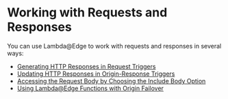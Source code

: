 # Working with Requests and Responses<a name="lambda-generating-http-responses"></a>

You can use Lambda@Edge to work with requests and responses in several ways:
+ [Generating HTTP Responses in Request Triggers](lambda-generating-http-responses-in-requests.md)
+ [Updating HTTP Responses in Origin\-Response Triggers](lambda-updating-http-responses.md)
+ [Accessing the Request Body by Choosing the Include Body Option](lambda-include-body-access.md)
+ [Using Lambda@Edge Functions with Origin Failover](lambda-and-origin-failover.md)